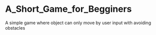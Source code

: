 # A_Short_Game_for_Begginers
A simple game where object can only move by user input with avoiding obstacles
